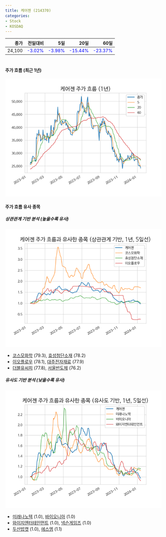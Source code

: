 ```yaml
---
title: 케어젠 (214370)
categories:
- Stock
- KOSDAQ
---
```


|종가|전일대비|5일|20일|60일|
|---:|-------:|--:|---:|---:|
|24,100|<span style="color: blue">-3.02%</span>|<span style="color: blue">-3.98%</span>|<span style="color: blue">-15.44%</span>|<span style="color: blue">-23.37%</span>|

<!-- more -->
#
#### 주가 흐름 (최근 1년)
![214370](/assets/images/stock/214370.png)


#### 주가 흐름 유사 종목


##### 상관관계 기반 분석 (높을수록 유사)
![214370](/assets/images/stock/214370_corr.png)
- [코스모화학](/005420/) (79.3), [효성첨단소재](/298050/) (78.2)
- [이오플로우](/294090/) (78.1), [대주전자재료](/078600/) (77.9)
- [더블유씨피](/393890/) (77.8), [서울반도체](/046890/) (76.2)


##### 유사도 기반 분석 (낮을수록 유사)	
![214370](/assets/images/stock/214370_sim.png)
- [미래나노텍](/095500/) (1.0), [바이오니아](/064550/) (1.0)
- [와이지엔터테인먼트](/122870/) (1.0), [넥슨게임즈](/225570/) (1.0)
- [두산밥캣](/241560/) (1.0), [에스엠](/041510/) (1.1)